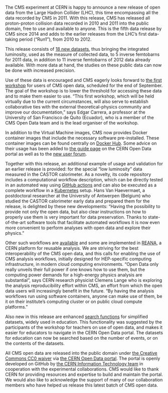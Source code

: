 The CMS experiment at CERN is happy to announce a new release of open data from the Large Hadron Collider (LHC), this time encompassing all the data recorded by CMS in 2011. With this release, CMS has released all proton-proton collision data recorded in 2010 and 2011  into the public domain, free to use and available to anyone. This is the fifth data release by CMS since 2014 and adds to the earlier releases from the LHC’s first data-taking period (“Run1”), from 2010 to 2012.

This release consists of [18 new datasets](/search?page=1&size=20&q=Run2011B&subtype=Collision&type=Dataset), thus bringing the integrated luminosity, used as the measure of collected data, to 5 inverse femtobarns for 2011 data, in addition to 11 inverse femtobarns of 2012 data already available. With more data at hand, the studies on these public data can now be done with increased precision.

Use of these data is encouraged and CMS eagerly looks forward to [the first workshop](https://indico.cern.ch/event/882586/) for users of CMS open data, scheduled for the end of September. The goal of the workshop is to lower the threshold for accessing these data and to make them easier to use. “This first workshop, which will be held virtually due to the current circumstances, will also serve to establish collaborative ties with the external theoretical-physics community and improve our documentation,” says Edgar Carrera, a professor at the University of San Francisco de Quito (Ecuador), who is a member of the CMS Open Data team and is the lead organiser of the workshop.

In addition to the Virtual Machine images, CMS now provides Docker container images that include the necessary software pre-installed. These container images can be found centrally on [Docker Hub](https://hub.docker.com/u/cmsopendata). Some advice on their usage has been added to [the guide page](/docs/cms-guide-docker) on the CERN Open Data portal as well as to the [new user forum](https://opendata-forum.cern.ch/).

Together with this release, an additional example of usage and validation for an earlier release is provided: for the special “low luminosity” data measured in the CASTOR calorimeter. As a novelty, its code repository includes a computational workflow description, which can be directly tested in an automated way using [GitHub actions](https://github.com/features/actions) and can also be executed as a complete workflow in a [Kubernetes](https://kubernetes.io/) setup. Hans Van Haevermaet, a postdoctoral researcher at the University of Antwerpen (Belgium) who studied the CASTOR calorimeter early data and prepared them for the release, is delighted by these new developments:  “Having the possibility to provide not only the open data, but also clear instructions on how to properly use them is very important for data preservation. Thanks to state-of-the-art software tools that facilitate automated workflows it is now even more convenient to perform analyses with open data and explore their physics.”

Other such workflows are [available](/search?page=1&size=20&q=&subtype=Workflow&type=Software) and some are implemented in [REANA](http://www.reana.io/), a CERN platform for reusable analysis. We are striving for the best interoperability of the CMS open data, and this calls for enabling the use of CMS analysis workflows, initially designed for HEP-specific computing infrastructure, in modern cloud computing environments. “Open Data only really unveils their full power if one knows how to use them, but the computing power demands for a high-energy physics analysis are substantial”, says CERN research physicist Clemens Lange who is exploring the analysis reproducibility effort within CMS, an effort from which the open data users will increasingly benefit in the future. “By having the analysis workflows run using software containers, anyone can make use of them, be it on their institute’s computing cluster or on public cloud compute platforms.”

Also new in this release are enhanced [search functions](/search?page=1&size=20&q=&experiment=CMS&file_type=csv) for simplified datasets, widely used in education. This functionality was suggested by the participants of the workshop for teachers on use of open data, and makes it easier for educators to navigate in the CERN Open Data portal. The datasets for education can now be searched based on the number of events, or on the contents of the datasets.

All CMS open data are released into the public domain under [the Creative Commons CC0 waiver](https://creativecommons.org/publicdomain/zero/1.0/) via [the CERN Open Data portal](http://opendata.cern.ch/). The portal is openly developed on GitHub by [the CERN Information Technology team](http://information-technology.web.cern.ch/) in cooperation with the experimental collaborations. CMS would like to thank CERN for providing resources and expertise to build and maintain the portal. We would also like to acknowledge the support of many of our collaboration members who have helped us release this latest batch of CMS open data.
